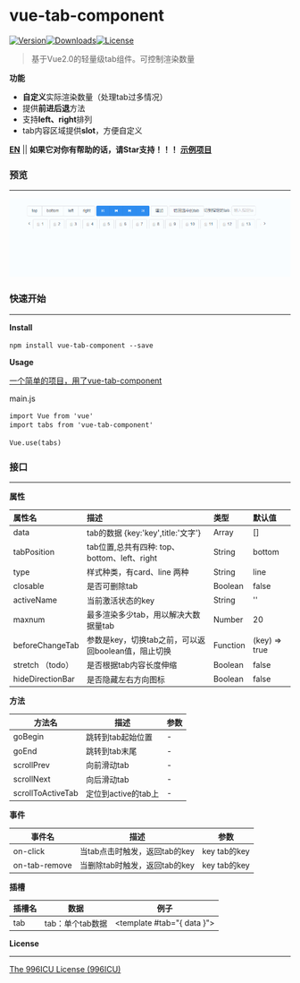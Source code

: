 # vue-tab-component

[![Version](http://img.shields.io/npm/v/vue-tab-component.svg)](https://www.npmjs.com/package/vue-tab-component)[![Downloads](http://img.shields.io/npm/dm/vue-tab-component.svg)](https://www.npmjs.com/package/vue-tab-component)[![License](https://img.shields.io/npm/l/vue-tab-component.svg?style=flat)](https://opensource.org/licenses/MIT)

> 基于Vue2.0的轻量级tab组件。可控制渲染数量

**功能**

- **自定义**实际渲染数量（处理tab过多情况）
- 提供**前进后退**方法
- 支持**left、right**排列
- tab内容区域提供**slot**，方便自定义

**[EN](README.md)** || **如果它对你有帮助的话，请Star支持！！！**
**[示例项目](https://github.com/qq240814476/vue-tab-component-demo)**

### 预览

------

![demo](static/vue-tab-component.gif)

### 快速开始

------

**Install**

`npm install vue-tab-component --save`

**Usage**

[一个简单的项目，用了vue-tab-component](https://github.com/qq240814476/vue-tab-component-demo)

main.js

```vue
import Vue from 'vue'
import tabs from 'vue-tab-component'

Vue.use(tabs)
```

### 接口

---

**属性**

| 属性名           | 描述                                                | 类型     | 默认值        |
| :--------------- | :-------------------------------------------------- | :------- | :------------ |
| data             | tab的数据    {key:'key',title:'文字'}               | Array    | []            |
| tabPosition      | tab位置,总共有四种: top、bottom、left、right        | String   | bottom        |
| type             | 样式种类，有card、line 两种                         | String   | line          |
| closable         | 是否可删除tab                                       | Boolean  | false         |
| activeName       | 当前激活状态的key                                   | String   | ''            |
| maxnum           | 最多渲染多少tab，用以解决大数据量tab                | Number   | 20            |
| beforeChangeTab  | 参数是key，切换tab之前，可以返回boolean值，阻止切换 | Function | (key) => true |
| stretch （todo） | 是否根据tab内容长度伸缩                             | Boolean  | false         |
| hideDirectionBar | 是否隐藏左右方向图标                                | Boolean  | false         |

**方法**

| 方法名            | 描述                | 参数 |
| ----------------- | ------------------- | ---- |
| goBegin           | 跳转到tab起始位置   | -    |
| goEnd             | 跳转到tab末尾       | -    |
| scrollPrev        | 向前滑动tab         | -    |
| scrollNext        | 向后滑动tab         | -    |
| scrollToActiveTab | 定位到active的tab上 | -    |

**事件**

| 事件名        | 描述                          | 参数         |
| ------------- | ----------------------------- | ------------ |
| on-click      | 当tab点击时触发，返回tab的key | key tab的key |
| on-tab-remove | 当删除tab时触发，返回tab的key | key tab的key |

**插槽**

| 插槽名 | 数据             | 例子                                                                 |
| ------ | ---------------- | -------------------------------------------------------------------- |
| tab    | tab：单个tab数据 | <template #tab="{ data }"><Icon :type="data.icon"></Icon></template> |


**License**

------

[The 996ICU License (996ICU)](LICENSE)
